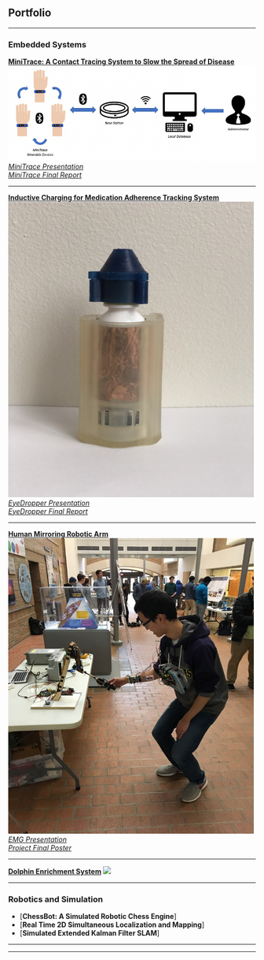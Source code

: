 ## Portfolio

---

### Embedded Systems

[<b>MiniTrace: A Contact Tracing System to Slow the Spread of Disease</b>](https://cse.engin.umich.edu/eecs-473-advanced-embedded-systems-group-d/)
<br>
<img src="images/MiniTrace/MiniTrace Diagram.png?raw=true"/>
<br>
[<i>MiniTrace Presentation</i>](/pdf/Presentation_MiniTrace.pdf)
<br>
[<i>MiniTrace Final Report</i>](/pdf/Report_MiniTrace.pdf)

---
[<b>Inductive Charging for Medication Adherence Tracking System</b>](/pdf/sample_presentation.pdf)
<br>
<img src="images/EyeDropper/EyeDropperBottle.jpg?raw=true" style="width:500px;height:600px;">
<br>
[<i>EyeDropper Presentation</i>](/pdf/Presentation_EyeDropper.pdf)
<br>
[<i>EyeDropper Final Report</i>](/pdf/Report_EyeDropper.pdf)

---
[<b>Human Mirroring Robotic Arm</b>](http://example.com/)
<br>
<img src="images/HumanMirroringRoboticArm/HCInteraction.JPG?raw=true" style="width:500px;height:600px;">
<br>
[<i>EMG Presentation</i>](/pdf/Presentation_HumanMirroringRoboticArm.pdf)
<br>
[<i>Project Final Poster</i>](/pdf/Poster_HumanMirroringRoboticArm.pdf)

---
[<b>Dolphin Enrichment System</b>](http://example.com/)
<img src="images/dummy_thumbnail.jpg?raw=true"/>

---

### Robotics and Simulation

- [<b>ChessBot: A Simulated Robotic Chess Engine</b>]
- [<b>Real Time 2D Simultaneous Localization and Mapping</b>]
- [<b>Simulated Extended Kalman Filter SLAM</b>]

---




---
<!-- Remove above link if you don't want to attibute -->
